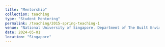 ```yaml
---
title: "Mentorship"
collection: teaching
type: "Student Mentoring"
permalink: /teaching/2015-spring-teaching-1
venue: "National University of Singapore, Department of The Built Environment"
date: 2024-05-01
location: "Singapore"
---
```




